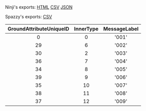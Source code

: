 Ninji's exports: [HTML](https://wuffs.org/acnh/bcsv_140/html/FieldLandMakingRoadKindParam.html) [CSV](https://wuffs.org/acnh/bcsv_140/csv/FieldLandMakingRoadKindParam.csv) [JSON](https://wuffs.org/acnh/bcsv_140/json/FieldLandMakingRoadKindParam.json)

Spazzy's exports: [CSV](JSON)

| GroundAttributeUniqueID | InnerType | MessageLabel |
|:--:|:--:|:--:|
| 0 | 0 | '001' | 
| 29 | 6 | '002' | 
| 30 | 2 | '003' | 
| 36 | 7 | '004' | 
| 34 | 8 | '005' | 
| 39 | 9 | '006' | 
| 35 | 10 | '007' | 
| 38 | 11 | '008' | 
| 37 | 12 | '009' | 
